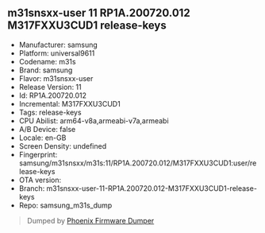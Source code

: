 ## m31snsxx-user 11 RP1A.200720.012 M317FXXU3CUD1 release-keys
- Manufacturer: samsung
- Platform: universal9611
- Codename: m31s
- Brand: samsung
- Flavor: m31snsxx-user
- Release Version: 11
- Id: RP1A.200720.012
- Incremental: M317FXXU3CUD1
- Tags: release-keys
- CPU Abilist: arm64-v8a,armeabi-v7a,armeabi
- A/B Device: false
- Locale: en-GB
- Screen Density: undefined
- Fingerprint: samsung/m31snsxx/m31s:11/RP1A.200720.012/M317FXXU3CUD1:user/release-keys
- OTA version: 
- Branch: m31snsxx-user-11-RP1A.200720.012-M317FXXU3CUD1-release-keys
- Repo: samsung_m31s_dump


>Dumped by [Phoenix Firmware Dumper](https://github.com/DroidDumps/phoenix_firmware_dumper)
